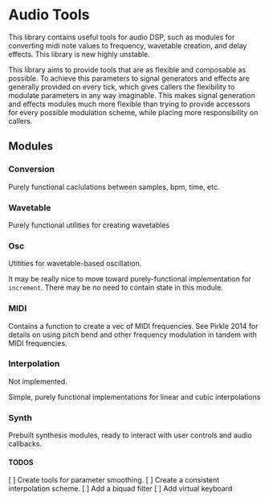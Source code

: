 # Audio Tools

This library contains useful tools for audio DSP, such as modules for
converting midi note values to frequency, wavetable creation, and delay
effects. This library is new highly unstable.

This library aims to provide tools that are as flexible and composable as
possible. To achieve this parameters to signal generators and effects are
generally provided on every tick, which gives callers the flexibility to
modulate parameters in any way imaginable. This makes signal generation and
effects modules much more flexible than trying to provide accessors for every
possible modulation scheme, while placing more responsibility on callers.

## Modules

### Conversion

Purely functional caclulations between samples, bpm, time, etc.

### Wavetable

Purely functional utilities for creating wavetables

### Osc

Utitities for wavetable-based oscillation.

It may be really nice to move toward purely-functional implementation for 
`increment`. There may be no need to contain state in this module.

### MIDI

Contains a function to create a vec of MIDI frequencies. See Pirkle 2014 for 
details on using pitch bend and other frequency modulation in tandem with MIDI 
frequencies.

### Interpolation

Not implemented.

Simple, purely functional implementations for linear and cubic interpolations

### Synth

Prebuilt synthesis modules, ready to interact with user controls and audio 
callbacks.

#### TODOS

[ ] Create tools for parameter smoothing.
[ ] Create a consistent interpolation scheme.
[ ] Add a biquad filter
[ ] Add virtual keyboard
